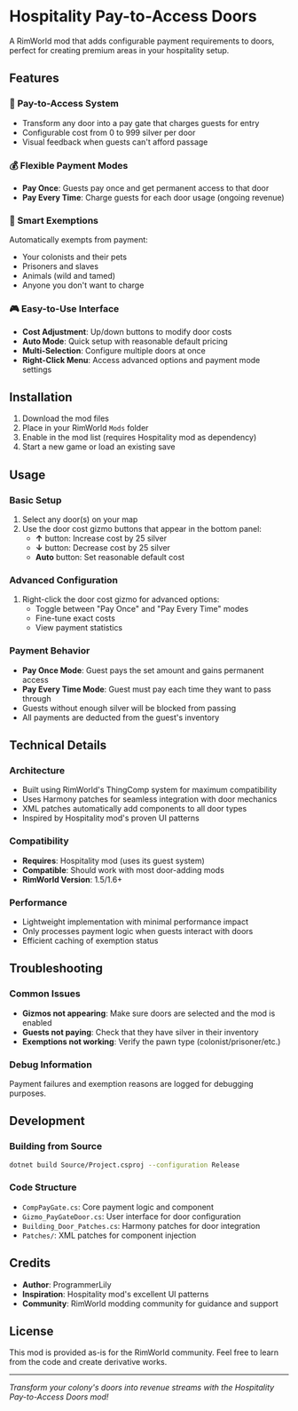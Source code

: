 # Hospitality Pay-to-Access Doors

A RimWorld mod that adds configurable payment requirements to doors, perfect for creating premium areas in your hospitality setup.

## Features

### 🚪 Pay-to-Access System
- Transform any door into a pay gate that charges guests for entry
- Configurable cost from 0 to 999 silver per door
- Visual feedback when guests can't afford passage

### 💰 Flexible Payment Modes
- **Pay Once**: Guests pay once and get permanent access to that door
- **Pay Every Time**: Charge guests for each door usage (ongoing revenue)

### 🎯 Smart Exemptions
Automatically exempts from payment:
- Your colonists and their pets
- Prisoners and slaves
- Animals (wild and tamed)
- Anyone you don't want to charge

### 🎮 Easy-to-Use Interface
- **Cost Adjustment**: Up/down buttons to modify door costs
- **Auto Mode**: Quick setup with reasonable default pricing
- **Multi-Selection**: Configure multiple doors at once
- **Right-Click Menu**: Access advanced options and payment mode settings

## Installation

1. Download the mod files
2. Place in your RimWorld `Mods` folder
3. Enable in the mod list (requires Hospitality mod as dependency)
4. Start a new game or load an existing save

## Usage

### Basic Setup
1. Select any door(s) on your map
2. Use the door cost gizmo buttons that appear in the bottom panel:
   - **↑** button: Increase cost by 25 silver
   - **↓** button: Decrease cost by 25 silver  
   - **Auto** button: Set reasonable default cost

### Advanced Configuration
1. Right-click the door cost gizmo for advanced options:
   - Toggle between "Pay Once" and "Pay Every Time" modes
   - Fine-tune exact costs
   - View payment statistics

### Payment Behavior
- **Pay Once Mode**: Guest pays the set amount and gains permanent access
- **Pay Every Time Mode**: Guest must pay each time they want to pass through
- Guests without enough silver will be blocked from passing
- All payments are deducted from the guest's inventory

## Technical Details

### Architecture
- Built using RimWorld's ThingComp system for maximum compatibility
- Uses Harmony patches for seamless integration with door mechanics
- XML patches automatically add components to all door types
- Inspired by Hospitality mod's proven UI patterns

### Compatibility
- **Requires**: Hospitality mod (uses its guest system)
- **Compatible**: Should work with most door-adding mods
- **RimWorld Version**: 1.5/1.6+

### Performance
- Lightweight implementation with minimal performance impact
- Only processes payment logic when guests interact with doors
- Efficient caching of exemption status

## Troubleshooting

### Common Issues
- **Gizmos not appearing**: Make sure doors are selected and the mod is enabled
- **Guests not paying**: Check that they have silver in their inventory
- **Exemptions not working**: Verify the pawn type (colonist/prisoner/etc.)

### Debug Information
Payment failures and exemption reasons are logged for debugging purposes.

## Development

### Building from Source
```bash
dotnet build Source/Project.csproj --configuration Release
```

### Code Structure
- `CompPayGate.cs`: Core payment logic and component
- `Gizmo_PayGateDoor.cs`: User interface for door configuration
- `Building_Door_Patches.cs`: Harmony patches for door integration
- `Patches/`: XML patches for component injection

## Credits

- **Author**: ProgrammerLily
- **Inspiration**: Hospitality mod's excellent UI patterns
- **Community**: RimWorld modding community for guidance and support

## License

This mod is provided as-is for the RimWorld community. Feel free to learn from the code and create derivative works.

---

*Transform your colony's doors into revenue streams with the Hospitality Pay-to-Access Doors mod!*